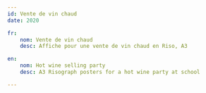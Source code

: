 ```yaml
---
id: Vente de vin chaud
date: 2020

fr: 
    nom: Vente de vin chaud
    desc: Affiche pour une vente de vin chaud en Riso, A3 

en: 
    nom: Hot wine selling party
    desc: A3 Risograph posters for a hot wine party at school

---
```


